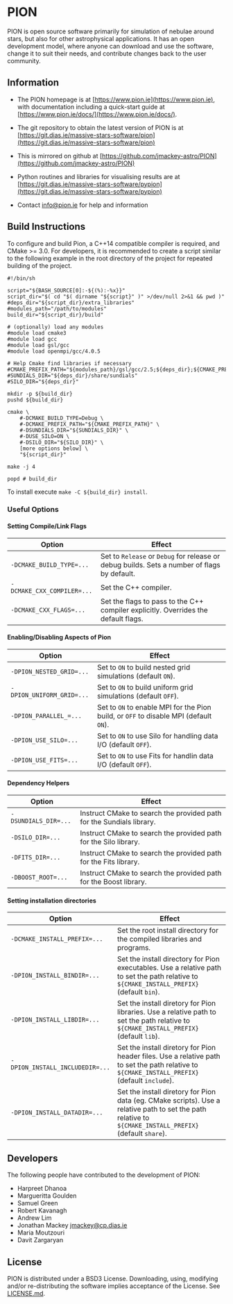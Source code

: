 # PION

PION is open source software primarily for simulation of nebulae around stars, but also for other astrophysical applications.  It has an open development model, where anyone can download and use the software, change it to suit their needs, and contribute changes back to the user community.


## Information

 * The PION homepage is at [https://www.pion.ie](https://www.pion.ie), with documentation including a quick-start guide at [https://www.pion.ie/docs/](https://www.pion.ie/docs/).

 * The git repository to obtain the latest version of PION is at [https://git.dias.ie/massive-stars-software/pion](https://git.dias.ie/massive-stars-software/pion)

 * This is mirrored on github at [https://github.com/jmackey-astro/PION](https://github.com/jmackey-astro/PION)

 * Python routines and libraries for visualising results are at [https://git.dias.ie/massive-stars-software/pypion](https://git.dias.ie/massive-stars-software/pypion)

 * Contact [info@pion.ie](mailto:info@pion.ie) for help and information


## Build Instructions

To configure and build Pion, a C++14 compatible compiler is required, and CMake >= 3.0. For developers, it is recommended to create a script similar to the following example in the root directory of the project for repeated building of the project. 

```
#!/bin/sh

script="${BASH_SOURCE[0]:-${(%):-%x}}"
script_dir="$( cd "$( dirname "${script}" )" >/dev/null 2>&1 && pwd )"
#deps_dir="${script_dir}/extra_libraries"
#modules_path="/path/to/modules"
build_dir="${script_dir}/build"

# (optionally) load any modules
#module load cmake3
#module load gcc
#module load gsl/gcc
#module load openmpi/gcc/4.0.5

# Help Cmake find libraries if necessary
#CMAKE_PREFIX_PATH="${modules_path}/gsl/gcc/2.5;${deps_dir};${CMAKE_PREFIX_PATH}"
#SUNDIALS_DIR="${deps_dir}/share/sundials"
#SILO_DIR="${deps_dir}"

mkdir -p ${build_dir}
pushd ${build_dir}

cmake \
    #-DCMAKE_BUILD_TYPE=Debug \
    #-DCMAKE_PREFIX_PATH="${CMAKE_PREFIX_PATH}" \
    #-DSUNDIALS_DIR="${SUNDIALS_DIR}" \
    #-DUSE_SILO=ON \
    #-DSILO_DIR="${SILO_DIR}" \
    [more options below] \
    "${script_dir}"

make -j 4

popd # build_dir
```

To install execute `make -C ${build_dir} install`.

### Useful Options

#### Setting Compile/Link Flags
Option | Effect
------ | ------
`-DCMAKE_BUILD_TYPE=...`   | Set to `Release` or `Debug` for release or debug builds. Sets a number of flags by default.
`-DCMAKE_CXX_COMPILER=...` | Set the C++ compiler.
`-DCMAKE_CXX_FLAGS=...`    | Set the flags to pass to the C++ compiler explicitly. Overrides the default flags.

#### Enabling/Disabling Aspects of Pion
Option | Effect
------ | ------
`-DPION_NESTED_GRID=...`| Set to `ON` to build nested grid simulations (default `ON`).
`-DPION_UNIFORM_GRID=...`| Set to `ON` to build uniform grid simulations (default `OFF`).
`-DPION_PARALLEL_=...`  | Set to `ON` to enable MPI for the Pion build, or `OFF` to disable MPI (default `ON`).
`-DPION_USE_SILO=...`   | Set to `ON` to use Silo for handling data I/O (default `OFF`).
`-DPION_USE_FITS=...`   | Set to `ON` to use Fits for handlin data I/O (default `OFF`).

#### Dependency Helpers
Option | Effect
------ | ------
`-DSUNDIALS_DIR=...` | Instruct CMake to search the provided path for the Sundials library.
`-DSILO_DIR=...` | Instruct CMake to search the provided path for the Silo library.
`-DFITS_DIR=...` | Instruct CMake to search the provided path for the Fits library.
`-DBOOST_ROOT=...` | Instruct CMake to search the provided path for the Boost library.

#### Setting installation directories
Option | Effect
------ | ------
`-DCMAKE_INSTALL_PREFIX=...` | Set the root install directory for the compiled libraries and programs. 
`-DPION_INSTALL_BINDIR=...`  |  Set the install directory for Pion executables. Use a relative path to set the path relative to `${CMAKE_INSTALL_PREFIX}` (default `bin`).
`-DPION_INSTALL_LIBDIR=...`  |  Set the install diretory for Pion libraries. Use a relative path to set the path relative to `${CMAKE_INSTALL_PREFIX}` (default `lib`).
`-DPION_INSTALL_INCLUDEDIR=...`  |  Set the install diretory for Pion header files. Use a relative path to set the path relative to `${CMAKE_INSTALL_PREFIX}` (default `include`).
`-DPION_INSTALL_DATADIR=...`  |  Set the install diretory for Pion data (eg. CMake scripts). Use a relative path to set the path relative to `${CMAKE_INSTALL_PREFIX}` (default `share`).


## Developers

The following people have contributed to the development of PION:

  * Harpreet Dhanoa
  * Margueritta Goulden   
  * Samuel Green
  * Robert Kavanagh
  * Andrew Lim
  * Jonathan Mackey       <jmackey@cp.dias.ie>
  * Maria Moutzouri    
  * Davit Zargaryan


## License

PION is distributed under a BSD3 License.  Downloading, using, modifying and/or re-distributing the software implies acceptance of the License.  See [LICENSE.md](https://git.dias.ie/massive-stars-software/pion/-/blob/master/LICENSE.md).


